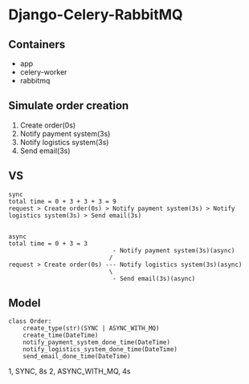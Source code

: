 # Django-Celery-RabbitMQ

## Containers
* app
* celery-worker
* rabbitmq

## Simulate order creation
1. Create order(0s)
2. Notify payment system(3s)
3. Notify logistics system(3s)
4. Send email(3s)


## VS
```
sync
total time = 0 + 3 + 3 + 3 = 9
request > Create order(0s) > Notify payment system(3s) > Notify logistics system(3s) > Send email(3s)


async
total time = 0 + 3 = 3
                             - Notify payment system(3s)(async)
                            /
request > Create order(0s) --- Notify logistics system(3s)(async)
                            \
                             - Send email(3s)(async)
```

## Model
```
class Order:
    create_type(str)(SYNC | ASYNC_WITH_MQ)
    create_time(DateTime)
    notify_payment_system_done_time(DateTime)
    notify_logistics_system_done_time(DateTime)
    send_email_done_time(DateTime)
```
1, SYNC, 8s
2, ASYNC_WITH_MQ, 4s